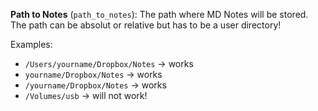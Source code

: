 **Path to Notes** (`path_to_notes`): The path where MD Notes will be stored.
The path can be absolut or relative but has to be a user directory!   

Examples:
* `/Users/yourname/Dropbox/Notes` →  works
* `yourname/Dropbox/Notes` → works
* `/yourname/Dropbox/Notes` →  works
* `/Volumes/usb` →  will not work!